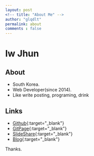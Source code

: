 ```yaml
---
layout: post
<!-- title: "About Me" -->
author: "glqdlt"
permalink: about
comments : false
---
```


# Iw Jhun

## About
+ South Korea.
+ Web Developer(since 2014).
+ Like write posting, programing, drink


## Links

+ [Github](https://github.com/glqdlt){:target="_blank"}
+ [GitPage](https://glqdlt.github.io/){:target="_blank"}
+ [SlideShare](https://www.slideshare.net/Jhunww/){:target="_blank"}
+ [Blog](http://glqdlt.tistory.com/){:target="_blank"}

Thanks.
